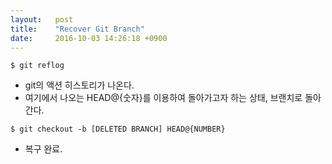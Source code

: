 ```yaml
---
layout:   post
title:    "Recover Git Branch"
date:     2016-10-03 14:26:18 +0900
---
```


```console
$ git reflog
```

* git의 액션 히스토리가 나온다.
* 여기에서 나오는 HEAD@{숫자}를 이용하여 돌아가고자 하는 상태, 브랜치로 돌아간다.

```console
$ git checkout -b [DELETED BRANCH] HEAD@{NUMBER}
```

* 복구 완료.
